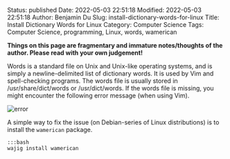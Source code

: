 Status: published
Date: 2022-05-03 22:51:18
Modified: 2022-05-03 22:51:18
Author: Benjamin Du
Slug: install-dictionary-words-for-linux
Title: Install Dictionary Words for Linux
Category: Computer Science
Tags: Computer Science, programming, Linux, words, wamerican

**Things on this page are fragmentary and immature notes/thoughts of the author. Please read with your own judgement!**

Words is a standard file on Unix and Unix-like operating systems, 
and is simply a newline-delimited list of dictionary words. 
It is used by Vim and spell-checking programs.
The words file is usually stored in /usr/share/dict/words or /usr/dict/words.
If the words file is missing,
you might encounter the following error message (when using Vim). 

![error](https://user-images.githubusercontent.com/824507/166628768-b05e27a4-0c7b-4793-98d4-f78591b139ed.png)

A simple way to fix the issue (on Debian-series of Linux distributions)
is to install the `wamerican` package.

    :::bash
    wajig install wamerican

